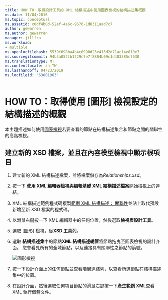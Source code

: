 ```yaml
---
title: HOW TO：取得設計工具的 XML 結構描述中使用圖表檢視的結構描述集概觀
ms.date: 11/04/2016
ms.topic: conceptual
ms.assetid: c0df4b0d-52ef-4a6c-9676-1d8311aad7c7
author: gewarren
ms.author: gewarren
manager: jillfra
ms.workload:
- multiple
ms.openlocfilehash: 5539f698ba4b4c0998d23e413d2d71ac14e810e7
ms.sourcegitcommit: 94b3a052fb1229c7e7f8804b09c1d403385c7630
ms.translationtype: MT
ms.contentlocale: zh-TW
ms.lasthandoff: 04/23/2019
ms.locfileid: "63001963"
---
```

# <a name="how-to-get-an-overview-of-a-schema-set-using-the-graph-view"></a>HOW TO：取得使用 [圖形] 檢視設定的結構描述的概觀

本主題描述如何使用[圖表檢視](../xml-tools/graph-view.md)若要查看的節點在結構描述集合和節點之間的關聯性的高階檢視。

## <a name="to-create-a-new-xsd-file-and-display-the-root-element-in-the-content-model-view"></a>建立新的 XSD 檔案，並且在內容模型檢視中顯示根項目

1. 建立新的 XML 結構描述檔案，並將檔案儲存為*Relationships.xsd*。

2. 按一下 **使用 XML 編輯器檢視與編輯基礎 XML 結構描述檔案**開始檢視上的連結。

3. XML 結構描述範例程式碼複製[範例 XML 結構描述： 關聯性](../xml-tools/sample-xsd-file-relationships.md)並貼上取代預設新增至新 XSD 檔案的程式碼。

4. 以滑鼠右鍵按一下 XML 編輯器中的任何位置，然後選取**檢視表設計工具**。

5. 選取 [圖形] 檢視，從**XSD 工具列**。

6. 選取 **結構描述集**中的節點**XML 結構描述總管**將節點拖曳至圖表檢視的設計介面。 您會看見所有的全域節點，以及連接具有關聯性之節點的箭號。

     ![圖形檢視](../xml-tools/media/relationshipingraphview.gif)

7. 按一下設計介面上的任何節點並查看階層連結列，以查看所選節點在結構描述集中的位置。

8. 在設計介面，然後選取任何項目節點的滑鼠右鍵按一下**產生範例 XML**查看 XML 執行個體文件。